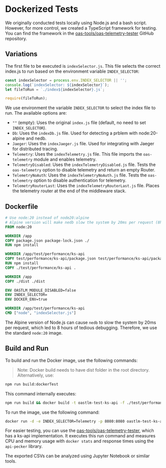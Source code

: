 # Dockerized Tests

We originally conducted tests locally using Node.js and a bash script. However, for more control, we created a TypeScript framework for testing. You can find the framework in the [oas-tools/oas-telemetry-tester](https://github.com/oas-tools/oas-telemetry-tester) GitHub repository.

## Variations

The first file to be executed is `indexSelector.js`. This file selects the correct index.js to run based on the environment variable `INDEX_SELECTOR`:

```javascript
const indexSelector = process.env.INDEX_SELECTOR || '';
console.log(`indexSelector: ${indexSelector}`);
let fileToRun = `./index${indexSelector}.js`;

require(fileToRun);
```
We use environment the variable `INDEX_SELECTOR` to select the index file to run. The available options are:
- `""` (empty): Uses the original `index.js` file (default, no need to set `INDEX_SELECTOR`).
- `Db`: Uses the `indexDb.js` file. Used for detecting a prblem with node:20-alpine and nedb.
- `Jaeger`: Uses the `indexJaeger.js` file. Used for integrating with Jaeger for distributed tracing.
- `Telemetry`: Uses the `indexTelemetry.js` file. This file imports the `oas-telemetry` module and enables telemetry.
- `TelemetryDisabled`: Uses the `indexTelemetryDisabled.js` file. Tests the `oas-telemetry` option to disable telemetry and return an empty Router.
- `TelemetryNoAuth`: Uses the `indexTelemetryNoAuth.js` file. Tests the `oas-telemetry` option to disable authentication for telemetry.
- `TelemetryRouterLast`: Uses the `indexTelemetryRouterLast.js` file. Places the telemetry router at the end of the middleware stack.



## Dockerfile

```Dockerfile
# Use node:20 instead of node20:alpine
# Alpine version will make nedb slow the system by 20ms per request (8h of tedious debugging)
FROM node:20 

WORKDIR /app
COPY package.json package-lock.json ./
RUN npm install

WORKDIR /app/test/performance/ks-api
COPY test/performance/ks-api/package.json test/performance/ks-api/package-lock.json ./
RUN npm install
COPY ./test/performance/ks-api .

WORKDIR /app
COPY ./dist ./dist

ENV OASTLM_MODULE_DISABLED=false
ENV INDEX_SELECTOR=
ENV DOCKER_ENV=true

WORKDIR /app/test/performance/ks-api
CMD ["node", "indexSelector.js"]
```

The Alpine version of Node.js can cause `nedb` to slow the system by 20ms per request, which led to 8 hours of tedious debugging. Therefore, we use the standard `node:20` image.

## Build and Run

To build and run the Docker image, use the following commands:

> Note: Docker build needs to have dist folder in the root directory. Alternatively, use:
```sh
npm run build:dockerTest
```
This command internally executes:

```sh
npm run build && docker build -t oastlm-test-ks-api -f ./test/performance/ks-api/Dockerfile .
```

To run the image, use the following command:
```sh
docker run -d -e INDEX_SELECTOR=Telemetry -p 8080:8080 oastlm-test-ks-api
```

For easier testing, you can use the [oas-tools/oas-telemetry-tester](https://github.com/oas-tools/oas-telemetry-tester), which has a ks-api implementation. It executes this run command and measures CPU and memory usage with `docker stats` and response times using the `api-pecker` library.

The exported CSVs can be analyzed using Jupyter Notebook or similar tools.
